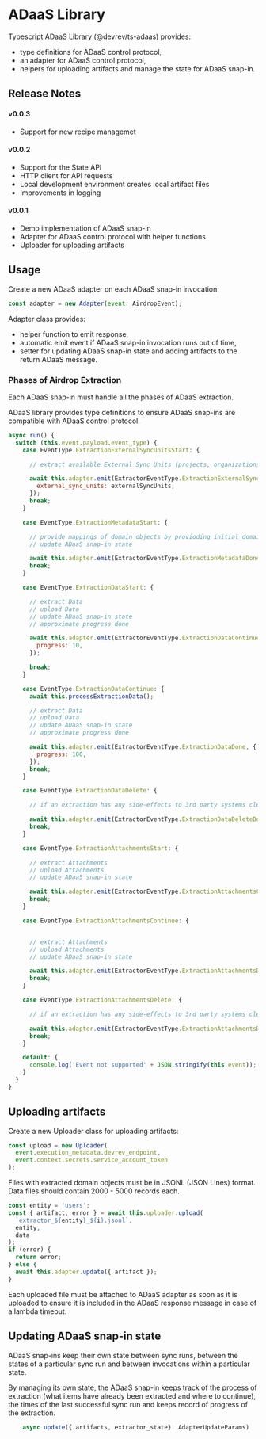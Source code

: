 # ADaaS Library

Typescript ADaaS Library (@devrev/ts-adaas) provides:

- type definitions for ADaaS control protocol,
- an adapter for ADaaS control protocol,
- helpers for uploading artifacts and manage the state for ADaaS snap-in.

## Release Notes

#### v0.0.3

- Support for new recipe managemet

#### v0.0.2

- Support for the State API
- HTTP client for API requests
- Local development environment creates local artifact files
- Improvements in logging

#### v0.0.1

- Demo implementation of ADaaS snap-in
- Adapter for ADaaS control protocol with helper functions
- Uploader for uploading artifacts

## Usage

Create a new ADaaS adapter on each ADaaS snap-in invocation:

```javascript
const adapter = new Adapter(event: AirdropEvent);
```

Adapter class provides:

- helper function to emit response,
- automatic emit event if ADaaS snap-in invocation runs out of time,
- setter for updating ADaaS snap-in state and adding artifacts to the return ADaaS message.

### Phases of Airdrop Extraction

Each ADaaS snap-in must handle all the phases of ADaaS extraction.

ADaaS library provides type definitions to ensure ADaaS snap-ins are compatible with ADaaS control protocol.

```javascript
async run() {
  switch (this.event.payload.event_type) {
    case EventType.ExtractionExternalSyncUnitsStart: {

      // extract available External Sync Units (projects, organizations, ...)

      await this.adapter.emit(ExtractorEventType.ExtractionExternalSyncUnitsDone, {
        external_sync_units: externalSyncUnits,
      });
      break;
    }

    case EventType.ExtractionMetadataStart: {

      // provide mappings of domain objects by provioding initial_domain_mapping.json file
      // update ADaaS snap-in state

      await this.adapter.emit(ExtractorEventType.ExtractionMetadataDone);
      break;
    }

    case EventType.ExtractionDataStart: {

      // extract Data
      // upload Data
      // update ADaaS snap-in state
      // approximate progress done

      await this.adapter.emit(ExtractorEventType.ExtractionDataContinue, {
        progress: 10,
      });

      break;
    }

    case EventType.ExtractionDataContinue: {
      await this.processExtractionData();

      // extract Data
      // upload Data
      // update ADaaS snap-in state
      // approximate progress done

      await this.adapter.emit(ExtractorEventType.ExtractionDataDone, {
        progress: 100,
      });
      break;
    }

    case EventType.ExtractionDataDelete: {

      // if an extraction has any side-effects to 3rd party systems cleanup should be done here.

      await this.adapter.emit(ExtractorEventType.ExtractionDataDeleteDone);
      break;
    }

    case EventType.ExtractionAttachmentsStart: {

      // extract Attachments
      // upload Attachments
      // update ADaaS snap-in state

      await this.adapter.emit(ExtractorEventType.ExtractionAttachmentsContinue);
      break;
    }

    case EventType.ExtractionAttachmentsContinue: {


      // extract Attachments
      // upload Attachments
      // update ADaaS snap-in state

      await this.adapter.emit(ExtractorEventType.ExtractionAttachmentsDone);
      break;
    }

    case EventType.ExtractionAttachmentsDelete: {

      // if an extraction has any side-effects to 3rd party systems cleanup should be done here.

      await this.adapter.emit(ExtractorEventType.ExtractionAttachmentsDeleteDone);
      break;
    }

    default: {
      console.log('Event not supported' + JSON.stringify(this.event));
    }
  }
}
```

## Uploading artifacts

Create a new Uploader class for uploading artifacts:

```javascript
const upload = new Uploader(
  event.execution_metadata.devrev_endpoint,
  event.context.secrets.service_account_token
);
```

Files with extracted domain objects must be in JSONL (JSON Lines) format. Data files should contain 2000 - 5000 records each.

```javascript
const entity = 'users';
const { artifact, error } = await this.uploader.upload(
  `extractor_${entity}_${i}.jsonl`,
  entity,
  data
);
if (error) {
  return error;
} else {
  await this.adapter.update({ artifact });
}
```

Each uploaded file must be attached to ADaaS adapter as soon as it is uploaded to ensure it is included in the ADaaS response message in case of a lambda timeout.

## Updating ADaaS snap-in state

ADaaS snap-ins keep their own state between sync runs, between the states of a particular sync run and between invocations within a particular state.

By managing its own state, the ADaaS snap-in keeps track of the process of extraction (what items have already been extracted and where to continue), the times of the last successful sync run and keeps record of progress of the extraction.

```typescript
    async update({ artifacts, extractor_state}: AdapterUpdateParams)
```
